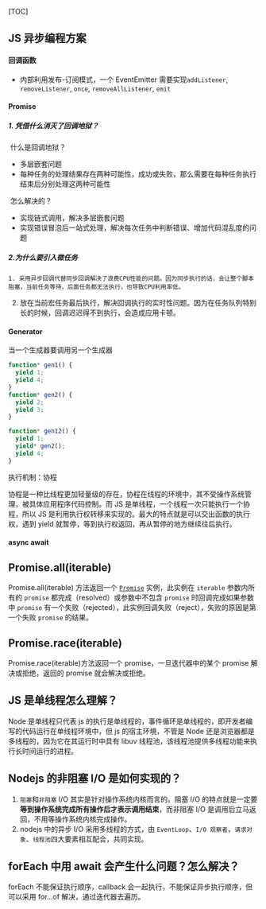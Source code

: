 [TOC]

## JS 异步编程方案

#### 回调函数

- 内部利用发布-订阅模式，一个 EventEmitter 需要实现`addListener`, `removeListener`, `once`, `removeAllListener`, `emit`

#### Promise

##### 1. 凭借什么消灭了回调地狱？

​ 什么是回调地狱？

- 多层嵌套问题
- 每种任务的处理结果存在两种可能性，成功或失败，那么需要在每种任务执行结束后分别处理这两种可能性

​ 怎么解决的？

- 实现链式调用，解决多层嵌套问题
- 实现错误冒泡后一站式处理，解决每次任务中判断错误、增加代码混乱度的问题

##### 2.为什么要引入微任务

    1. 采用异步回调代替同步回调解决了浪费CPU性能的问题。因为同步执行的话，会让整个脚本阻塞，当前任务等待，后面任务都无法执行，也导致CPU利用率低。

2. 放在当前宏任务最后执行，解决回调执行的实时性问题。因为在任务队列特别长的时候，回调迟迟得不到执行，会造成应用卡顿。

#### Generator

当一个生成器要调用另一个生成器

```js
function* gen1() {
  yield 1;
  yield 4;
}
function* gen2() {
  yield 2;
  yield 3;
}

function* gen12() {
  yield 1;
  yield* gen2();
  yield 4;
}
```

执行机制：协程

协程是一种比线程更加轻量级的存在，协程在线程的环境中，其不受操作系统管理，被具体应用程序代码控制。而 JS 是单线程，一个线程一次只能执行一个协程，所以 JS 是利用执行权转移来实现的。最大的特点就是可以交出函数的执行权，遇到 yield 就暂停，等到执行权返回，再从暂停的地方继续往后执行。

#### async await

## Promise.all(iterable)

Promise.all(iterable) 方法返回一个 [`Promise`](https://developer.mozilla.org/zh-CN/docs/Web/JavaScript/Reference/Global_Objects/Promise) 实例，此实例在 `iterable` 参数内所有的 `promise` 都完成（resolved）或参数中不包含 `promise` 时回调完成如果参数中 `promise` 有一个失败（rejected），此实例回调失败（reject），失败的原因是第一个失败 `promise` 的结果。

## Promise.race(iterable)

Promise.race(iterable)方法返回一个 promise，一旦迭代器中的某个 promise 解决或拒绝，返回的 promise 就会解决或拒绝。

## JS 是单线程怎么理解？

Node 是单线程只代表 js 的执行是单线程的，事件循环是单线程的，即开发者编写的代码运行在单线程环境中，但 js 的宿主环境，不管是 Node 还是浏览器都是多线程的，因为它在其运行时中具有 libuv 线程池，该线程池提供多线程功能来执行长时间运行的进程。

## Nodejs 的非阻塞 I/O 是如何实现的？

1. `阻塞`和`非阻塞` I/O 其实是针对操作系统内核而言的。阻塞 I/O 的特点就是一定要**等到操作系统完成所有操作后才表示调用结束**，而非阻塞 I/O 是调用后立马返回，不用等操作系统内核完成操作。
2. nodejs 中的异步 I/O 采用多线程的方式，由 `EventLoop`、`I/O 观察者`，`请求对象`、`线程池`四大要素相互配合，共同实现。

## forEach 中用 await 会产生什么问题？怎么解决？

forEach 不能保证执行顺序，callback 会一起执行，不能保证异步执行顺序，但可以采用 for...of 解决，通过迭代器去遍历。
